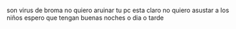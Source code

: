 son virus de broma no quiero aruinar tu pc esta claro
no quiero asustar a los niños espero que tengan buenas noches o dia o tarde
